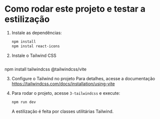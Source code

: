 # Como rodar este projeto e testar a estilização

1. Instale as dependências:
   ```bash
   npm install
   npm instal react-icons
   ```
2. Instale o Tailwind CSS
   ```bash
  npm install tailwindcss @tailwindcss/vite

3. Configure o Tailwind no projeto
Para detalhes, acesse a documentação https://tailwindcss.com/docs/installation/using-vite

2. Para rodar o projeto, acesse `3-tailwindcss` e execute:
   ```bash
   npm run dev
   ```
   A estilização é feita por classes utilitárias Tailwind.